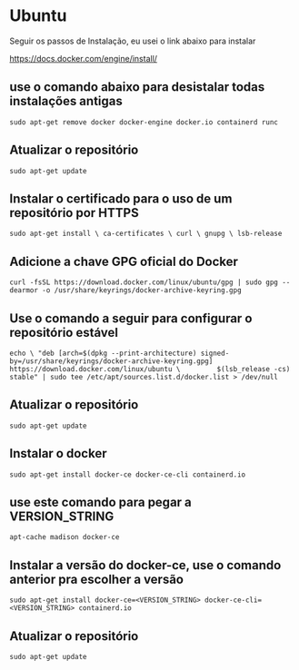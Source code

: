 # Ubuntu

Seguir os passos de Instalação, eu usei o link abaixo para instalar

https://docs.docker.com/engine/install/

## use o comando abaixo para desistalar todas instalações antigas

```sudo apt-get remove docker docker-engine docker.io containerd runc```

## Atualizar o repositório 
```sudo apt-get update```

## Instalar o certificado para o uso de um repositório por HTTPS
```sudo apt-get install \ ca-certificates \ curl \ gnupg \ lsb-release```

## Adicione a chave GPG oficial do Docker
```curl -fsSL https://download.docker.com/linux/ubuntu/gpg | sudo gpg --dearmor -o /usr/share/keyrings/docker-archive-keyring.gpg```

## Use o comando a seguir para configurar o repositório estável 
```echo \ "deb [arch=$(dpkg --print-architecture) signed-by=/usr/share/keyrings/docker-archive-keyring.gpg] https://download.docker.com/linux/ubuntu \         $(lsb_release -cs) stable" | sudo tee /etc/apt/sources.list.d/docker.list > /dev/null```

## Atualizar o repositório  
```sudo apt-get update```

## Instalar o docker  
```sudo apt-get install docker-ce docker-ce-cli containerd.io```

## use este comando para pegar a VERSION_STRING
```apt-cache madison docker-ce```

## Instalar a versão do docker-ce, use o comando anterior pra escolher a versão
```sudo apt-get install docker-ce=<VERSION_STRING> docker-ce-cli=<VERSION_STRING> containerd.io```

## Atualizar o repositório  
```sudo apt-get update```
